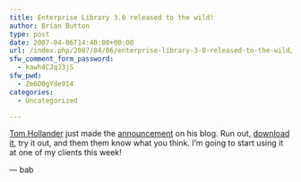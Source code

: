 ```yaml
---
title: Enterprise Library 3.0 released to the wild!
author: Brian Button
type: post
date: 2007-04-06T14:40:00+00:00
url: /index.php/2007/04/06/enterprise-library-3-0-released-to-the-wild/
sfw_comment_form_password:
  - kawh4CJqJ3jS
sfw_pwd:
  - Zm6D0gYde914
categories:
  - Uncategorized

---
```

[Tom Hollander][1] just made the [announcement][2] on his blog. Run out, [download it][3], try it out, and them them know what you think. I&#8217;m going to start using it at one of my clients this week!

&#8212; bab

 [1]: http://blogs.msdn.com/tomholl/
 [2]: http://blogs.msdn.com/tomholl/archive/2007/04/05/just-released-enterprise-library-3-0-april-2007.aspx
 [3]: http://www.microsoft.com/downloads/details.aspx?FamilyID=62ef5f79-daf2-43af-9897-d926f03b9e60&displaylang=en